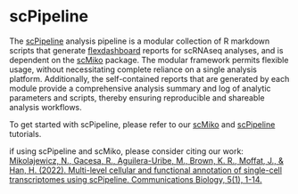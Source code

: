 # scPipeline

The [scPipeline](https://github.com/NMikolajewicz/scPipeline) analysis pipeline is a modular collection of R markdown scripts that generate [flexdashboard](https://rstudio.github.io/flexdashboard/index.html) reports for scRNAseq analyses, and is dependent on the [scMiko](https://github.com/NMikolajewicz/scMiko) package. The modular framework permits flexible usage, without necessitating complete reliance on a single analysis platform. Additionally, the self-contained reports that are generated by each module provide a comprehensive analysis summary and log of analytic parameters and scripts, thereby ensuring reproducible and shareable analysis workflows. 

To get started with scPipeline, please refer to our [scMiko](https://nmikolajewicz.github.io/scMiko/) and [scPipeline](https://nmikolajewicz.github.io/scMiko/) tutorials.   

if using scPipeline and scMiko, please consider citing our work: [Mikolajewicz, N., Gacesa, R., Aguilera-Uribe, M., Brown, K. R., Moffat, J., & Han, H. (2022). Multi-level cellular and functional annotation of single-cell transcriptomes using scPipeline. Communications Biology, 5(1), 1-14.](https://www.biorxiv.org/content/10.1101/2022.03.13.484162v1) 
